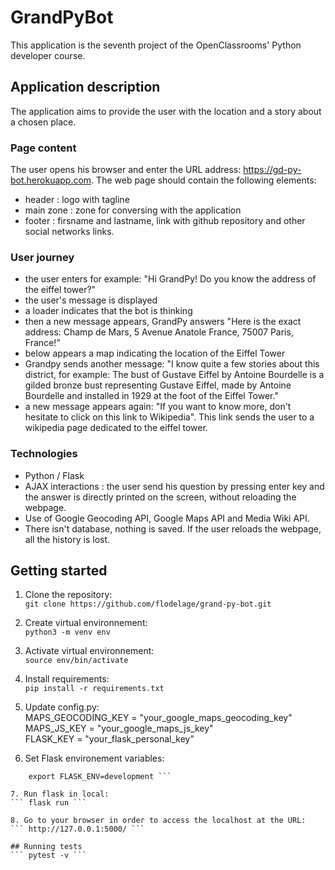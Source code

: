 # GrandPyBot
This application is the seventh project of the OpenClassrooms' Python developer course.

## Application description
The application aims to provide the user with the location and a story about a chosen place.

### Page content
The user opens his browser and enter the URL address: https://gd-py-bot.herokuapp.com.
The web page should contain the following elements:
* header : logo with tagline
* main zone : zone for conversing with the application
* footer : firsname and lastname, link with github repository and other social networks links.

### User journey
* the user enters for example: "Hi GrandPy! Do you know the address of the eiffel tower?"
* the user's message is displayed
* a loader indicates that the bot is thinking
* then a new message appears, GrandPy answers "Here is the exact address: Champ de Mars, 5 Avenue Anatole France, 75007 Paris, France!"
* below appears a map indicating the location of the Eiffel Tower
* Grandpy sends another message: "I know quite a few stories about this district, for example: The bust of Gustave Eiffel by Antoine Bourdelle is a gilded bronze bust representing Gustave Eiffel, made by Antoine Bourdelle and installed in 1929 at the foot of the Eiffel Tower."
* a new message appears again: "If you want to know more, don't hesitate to click on this link to Wikipedia". This link sends the user to a wikipedia page dedicated to the eiffel tower.

### Technologies
* Python / Flask
* AJAX interactions : the user send his question by pressing enter key and the answer is directly printed on the screen, without reloading the webpage.
* Use of Google Geocoding API, Google Maps API and Media Wiki API.
* There isn't database, nothing is saved. If the user reloads the webpage, all the history is lost.

## Getting started
1. Clone the repository:  
``` git clone https://github.com/flodelage/grand-py-bot.git ```

2. Create virtual environnement:  
``` python3 -m venv env ```

3. Activate virtual environnement:  
``` source env/bin/activate ```

4. Install requirements:  
``` pip install -r requirements.txt ```

5. Update config.py:  
MAPS_GEOCODING_KEY = "your_google_maps_geocoding_key"  
MAPS_JS_KEY = "your_google_maps_js_key"  
FLASK_KEY = "your_flask_personal_key"  

6. Set Flask environement variables:  
``` export FLASK_APP=run.py
    export FLASK_ENV=development ```

7. Run flask in local:  
``` flask run ```

8. Go to your browser in order to access the localhost at the URL:  
``` http://127.0.0.1:5000/ ```

## Running tests
``` pytest -v ```